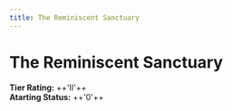 ```yaml
---
title: The Reminiscent Sanctuary
---
```


# The Reminiscent Sanctuary

**Tier Rating:** ++'II'++<br />
**Atarting Status:** ++'0'++
